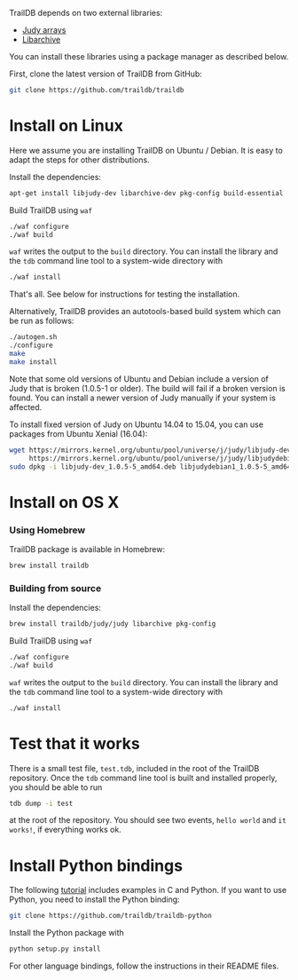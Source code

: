 
TrailDB depends on two external libraries:

 - [Judy arrays](http://judy.sourceforge.net)
 - [Libarchive](http://www.libarchive.org)

You can install these libraries using a package manager as described below.

First, clone the latest version of TrailDB from GitHub:
```sh
git clone https://github.com/traildb/traildb
```

# Install on Linux

Here we assume you are installing TrailDB on Ubuntu / Debian. It is easy
to adapt the steps for other distributions.

Install the dependencies:
```sh
apt-get install libjudy-dev libarchive-dev pkg-config build-essential
```

Build TrailDB using `waf`
```sh
./waf configure
./waf build
```

`waf` writes the output to the `build` directory. You can install the
library and the `tdb` command line tool to a system-wide directory with
```sh
./waf install
```

That's all. See below for instructions for testing the installation.

Alternatively, TrailDB provides an autotools-based build system which
can be run as follows:
```sh
./autogen.sh
./configure
make
make install
```

Note that some old versions of Ubuntu and Debian include a version of
Judy that is broken (1.0.5-1 or older). The build will fail if a broken
version is found. You can install a newer version of Judy manually if
your system is affected.

To install fixed version of Judy on Ubuntu 14.04 to 15.04, you can use packages from Ubuntu Xenial (16.04):
```sh
wget https://mirrors.kernel.org/ubuntu/pool/universe/j/judy/libjudy-dev_1.0.5-5_amd64.deb \
	 https://mirrors.kernel.org/ubuntu/pool/universe/j/judy/libjudydebian1_1.0.5-5_amd64.deb
sudo dpkg -i libjudy-dev_1.0.5-5_amd64.deb libjudydebian1_1.0.5-5_amd64.deb
```

# Install on OS X

### Using Homebrew

TrailDB package is available in Homebrew:

```sh
brew install traildb
```

### Building from source

Install the dependencies:

```sh
brew install traildb/judy/judy libarchive pkg-config
```

Build TrailDB using `waf`
```sh
./waf configure
./waf build
```

`waf` writes the output to the `build` directory. You can install the
library and the `tdb` command line tool to a system-wide directory with
```sh
./waf install
```

# Test that it works

There is a small test file, `test.tdb`, included in the root of
the TrailDB repository. Once the `tdb` command line tool is built and
installed properly, you should be able to run

```sh
tdb dump -i test
```
at the root of the repository. You should see two events, `hello world`
and `it works!`, if everything works ok.

# Install Python bindings

The following [tutorial](tutorial) includes examples in C and Python. If
you want to use Python, you need to install the Python binding:

```sh
git clone https://github.com/traildb/traildb-python
```

Install the Python package with

```sh
python setup.py install
```

For other language bindings, follow the instructions in their README files.
